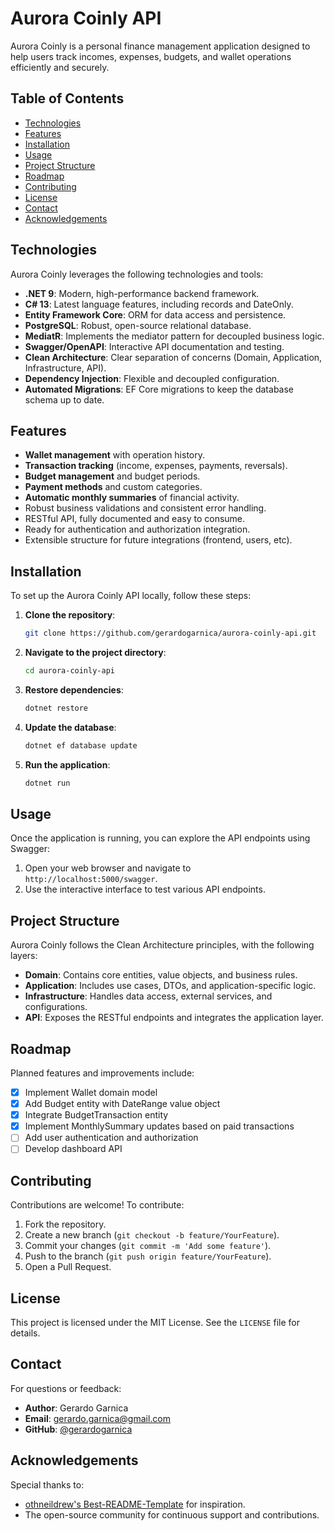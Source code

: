 # Aurora Coinly API

Aurora Coinly is a personal finance management application designed to help users track incomes, expenses, budgets, and wallet operations efficiently and securely.

## Table of Contents

- [Technologies](#technologies)
- [Features](#features)
- [Installation](#installation)
- [Usage](#usage)
- [Project Structure](#project-structure)
- [Roadmap](#roadmap)
- [Contributing](#contributing)
- [License](#license)
- [Contact](#contact)
- [Acknowledgements](#acknowledgements)

## Technologies

Aurora Coinly leverages the following technologies and tools:

- **.NET 9**: Modern, high-performance backend framework.
- **C# 13**: Latest language features, including records and DateOnly.
- **Entity Framework Core**: ORM for data access and persistence.
- **PostgreSQL**: Robust, open-source relational database.
- **MediatR**: Implements the mediator pattern for decoupled business logic.
- **Swagger/OpenAPI**: Interactive API documentation and testing.
- **Clean Architecture**: Clear separation of concerns (Domain, Application, Infrastructure, API).
- **Dependency Injection**: Flexible and decoupled configuration.
- **Automated Migrations**: EF Core migrations to keep the database schema up to date.

## Features

- **Wallet management** with operation history.
- **Transaction tracking** (income, expenses, payments, reversals).
- **Budget management** and budget periods.
- **Payment methods** and custom categories.
- **Automatic monthly summaries** of financial activity.
- Robust business validations and consistent error handling.
- RESTful API, fully documented and easy to consume.
- Ready for authentication and authorization integration.
- Extensible structure for future integrations (frontend, users, etc).

## Installation

To set up the Aurora Coinly API locally, follow these steps:

1. **Clone the repository**:

   ```bash
   git clone https://github.com/gerardogarnica/aurora-coinly-api.git
   ```

2. **Navigate to the project directory**:

   ```bash
   cd aurora-coinly-api
   ```

3. **Restore dependencies**:

   ```bash
   dotnet restore
   ```

4. **Update the database**:

   ```bash
   dotnet ef database update
   ```

5. **Run the application**:

   ```bash
   dotnet run
   ```

## Usage

Once the application is running, you can explore the API endpoints using Swagger:

1. Open your web browser and navigate to `http://localhost:5000/swagger`.
2. Use the interactive interface to test various API endpoints.

## Project Structure

Aurora Coinly follows the Clean Architecture principles, with the following layers:

- **Domain**: Contains core entities, value objects, and business rules.
- **Application**: Includes use cases, DTOs, and application-specific logic.
- **Infrastructure**: Handles data access, external services, and configurations.
- **API**: Exposes the RESTful endpoints and integrates the application layer.

## Roadmap

Planned features and improvements include:

- [x] Implement Wallet domain model
- [x] Add Budget entity with DateRange value object
- [x] Integrate BudgetTransaction entity
- [x] Implement MonthlySummary updates based on paid transactions
- [ ] Add user authentication and authorization
- [ ] Develop dashboard API

## Contributing

Contributions are welcome! To contribute:

1. Fork the repository.
2. Create a new branch (`git checkout -b feature/YourFeature`).
3. Commit your changes (`git commit -m 'Add some feature'`).
4. Push to the branch (`git push origin feature/YourFeature`).
5. Open a Pull Request.

## License

This project is licensed under the MIT License. See the `LICENSE` file for details.

## Contact

For questions or feedback:

- **Author**: Gerardo Garnica
- **Email**: [gerardo.garnica@gmail.com](mailto:gerardo.garnica@gmail.com)
- **GitHub**: [@gerardogarnica](https://github.com/gerardogarnica)

## Acknowledgements

Special thanks to:

- [othneildrew's Best-README-Template](https://github.com/othneildrew/Best-README-Template) for inspiration.
- The open-source community for continuous support and contributions.
